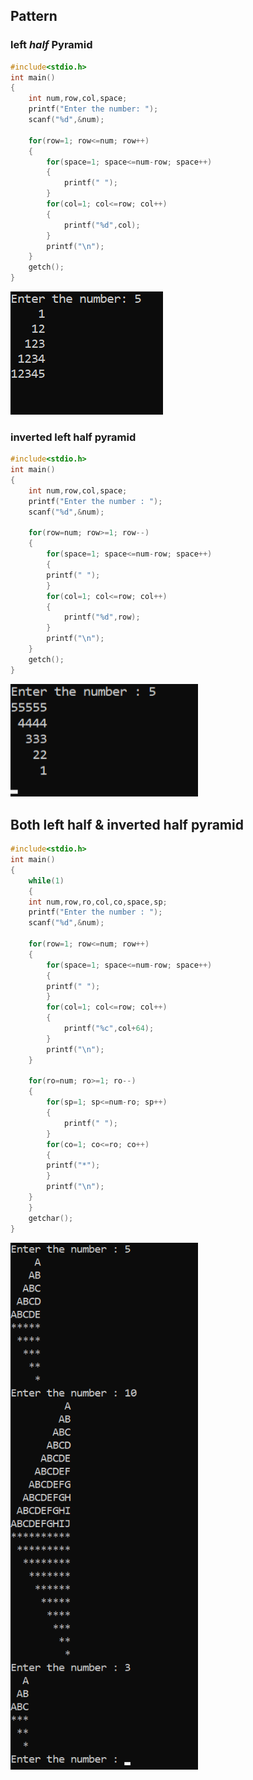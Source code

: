 <!--left and inverted left half pyramid-->
Pattern
---

### left _half_ __Pyramid__

```c
#include<stdio.h>
int main()
{
    int num,row,col,space;
    printf("Enter the number: ");
    scanf("%d",&num);

    for(row=1; row<=num; row++)
    {
        for(space=1; space<=num-row; space++)
        {
            printf(" ");
        }
        for(col=1; col<=row; col++)
        {
            printf("%d",col);
        }
        printf("\n");
    }
    getch();
}
```
![lefthalfpyramid](./images/left.png)  

### inverted left half pyramid

```c
#include<stdio.h>
int main()
{
    int num,row,col,space;
    printf("Enter the number : ");
    scanf("%d",&num);

    for(row=num; row>=1; row--)
    {
        for(space=1; space<=num-row; space++)
        {
        printf(" ");
        }
        for(col=1; col<=row; col++)
        {
            printf("%d",row);
        }
        printf("\n");
    }
    getch();
}
```
<img src="./images/inverted.png" width="300" title="invertedhalf"/>

## Both left half & inverted half pyramid

```c
#include<stdio.h>
int main()
{
    while(1)
    {
    int num,row,ro,col,co,space,sp;
    printf("Enter the number : ");
    scanf("%d",&num);

    for(row=1; row<=num; row++)
    {
        for(space=1; space<=num-row; space++)
        {
        printf(" ");
        }
        for(col=1; col<=row; col++)
        {
            printf("%c",col+64);
        }
        printf("\n");
    }
    
    for(ro=num; ro>=1; ro--)
    {
        for(sp=1; sp<=num-ro; sp++)
        {
            printf(" ");
        }
        for(co=1; co<=ro; co++)
        {
        printf("*");
        }
        printf("\n");
    }
    }
    getchar();
}
```  

<img src="./images/both.png" width="300" title="both"/>

